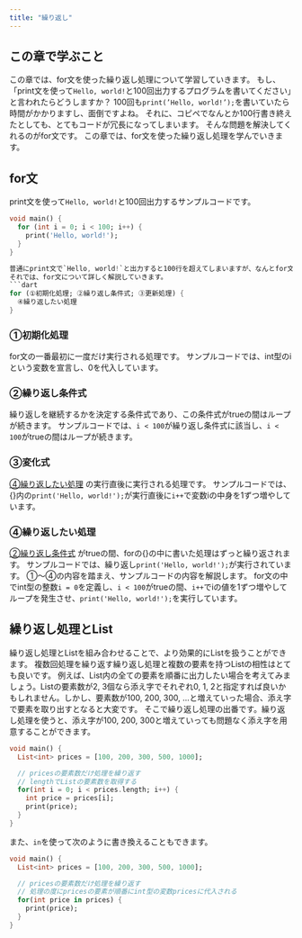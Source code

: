 ```yaml
---
title: "繰り返し"
---
```


## この章で学ぶこと
この章では、for文を使った繰り返し処理について学習していきます。
もし、「print文を使って`Hello, world!`と100回出力するプログラムを書いてください」と言われたらどうしますか？
100回も`print(’Hello, world!’);`を書いていたら時間がかかりますし、面倒ですよね。
それに、コピペでなんとか100行書き終えたとしても、とてもコードが冗長になってしまいます。
そんな問題を解決してくれるのがfor文です。
この章では、for文を使った繰り返し処理を学んでいきます。
## for文
print文を使って`Hello, world!`と100回出力するサンプルコードです。
```dart
void main() {
  for (int i = 0; i < 100; i++) {
    print('Hello, world!');
  }
}

普通にprint文で`Hello, world!`と出力すると100行を超えてしまいますが、なんとfor文を使うとたったの3行で完結してしまいます。
それでは、for文について詳しく解説していきます。
```dart
for (①初期化処理; ②繰り返し条件式; ③更新処理) {
  ④繰り返したい処理
}
```

### ①初期化処理
for文の一番最初に一度だけ実行される処理です。
サンプルコードでは、int型のiという変数を宣言し、0を代入しています。

### ②繰り返し条件式
繰り返しを継続するかを決定する条件式であり、この条件式がtrueの間はループが続きます。
サンプルコードでは、`i < 100`が繰り返し条件式に該当し、`i < 100`がtrueの間はループが続きます。

### ③変化式
[④繰り返したい処理](https://www.notion.so/521e48310650420794a79f9d344adcee?pvs=21) の実行直後に実行される処理です。
サンプルコードでは、{}内の`print('Hello, world!');`が実行直後に`i++`で変数iの中身を1ずつ増やしています。

### ④繰り返したい処理
[②繰り返し条件式](https://www.notion.so/862e7edf58f0467984394729ebd4a85d?pvs=21) がtrueの間、forの{}の中に書いた処理はずっと繰り返されます。
サンプルコードでは、繰り返し`print('Hello, world!');`が実行されています。
①〜④の内容を踏まえ、サンプルコードの内容を解説します。
for文の中でint型の整数`i = 0`を定義し、`i < 100`がtrueの間、`i++`でiの値を1ずつ増やしてループを発生させ、`print('Hello, world!');`を実行しています。

## 繰り返し処理とList
繰り返し処理とListを組み合わせることで、より効果的にListを扱うことができます。
複数回処理を繰り返す繰り返し処理と複数の要素を持つListの相性はとても良いです。
例えば、List内の全ての要素を順番に出力したい場合を考えてみましょう。Listの要素数が2, 3個なら添え字でそれぞれ0, 1, 2と指定すれば良いかもしれません。しかし、要素数が100, 200, 300, …と増えていった場合、添え字で要素を取り出すとなると大変です。
そこで繰り返し処理の出番です。繰り返し処理を使うと、添え字が100, 200, 300と増えていっても問題なく添え字を用意することができます。
```dart
void main() {
  List<int> prices = [100, 200, 300, 500, 1000];

  // pricesの要素数だけ処理を繰り返す
  // lengthでListの要素数を取得する
  for(int i = 0; i < prices.length; i++) {
    int price = prices[i];
    print(price);
  }
}

```
また、`in`を使って次のように書き換えることもできます。
```dart
void main() {
  List<int> prices = [100, 200, 300, 500, 1000];

  // pricesの要素数だけ処理を繰り返す
  // 処理の度にpricesの要素が順番にint型の変数pricesに代入される
  for(int price in prices) {
    print(price);
  }
}

```